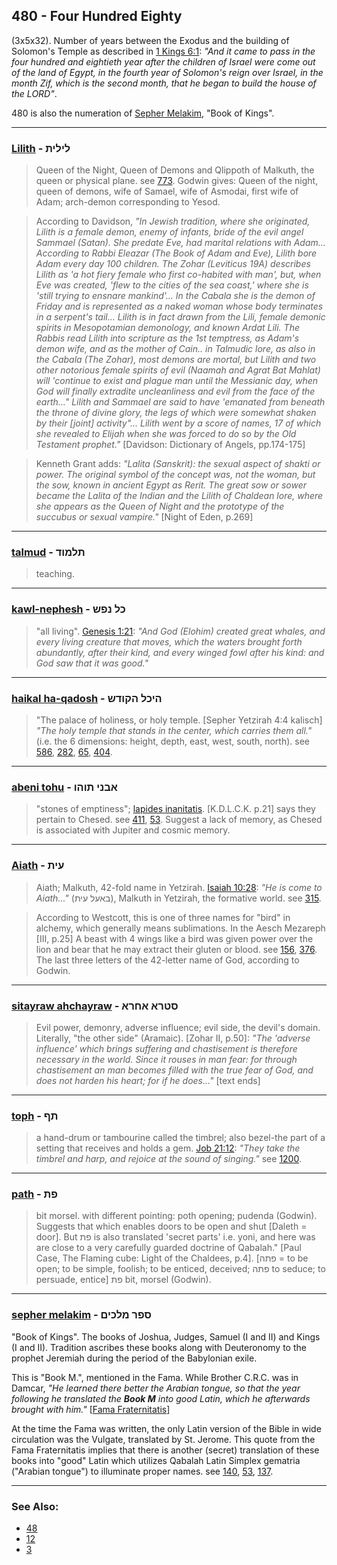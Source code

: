 ## 480 - Four Hundred Eighty
(3x5x32). Number of years between the Exodus and the building of Solomon's Temple as described in [1 Kings 6:1](http://biblehub.com/1_kings/6-1.htm): *"And it came to pass in the four hundred and eightieth year after the children of Israel were come out of the land of Egypt, in the fourth year of Solomon's reign over Israel, in the month Zif, which is the second month, that he began to build the house of the LORD"*.

480 is also the numeration of [Sepher Melakim](/keys/SPR.MLKIM), "Book of Kings".

---

### [Lilith](/keys/LILITh) - לילית
> Queen of the Night, Queen of Demons and Qlippoth of Malkuth, the queen or physical plane. see [773](773). Godwin gives: Queen of the night, queen of demons, wife of Samael, wife of Asmodai, first wife of Adam; arch-demon corresponding to Yesod.

> According to Davidson, *"In Jewish tradition, where she originated, Lilith is a female demon, enemy of infants, bride of the evil angel Sammael (Satan). She predate Eve, had marital relations with Adam... According to Rabbi Eleazar (The Book of Adam and Eve), Lilith bore Adam every day 100 children. The Zohar (Leviticus 19A) describes Lilith as 'a hot fiery female who first co-habited with man', but, when Eve was created, 'flew to the cities of the sea coast,' where she is 'still trying to ensnare mankind'... In the Cabala she is the demon of Friday and is represented as a naked woman whose body terminates in a serpent's tail... Lilith is in fact drawn from the Lili, female demonic spirits in Mesopotamian demonology, and known Ardat Lili. The Rabbis read Lilith into scripture as the 1st temptress, as Adam's demon wife, and as the mother of Cain.. in Talmudic lore, as also in the Cabala (The Zohar), most demons are mortal, but Lilith and two other notorious female spirits of evil (Naamah and Agrat Bat Mahlat) will 'continue to exist and plague man until the Messianic day, when God will finally extradite uncleanliness and evil from the face of the earth..." Lilith and Sammael are said to have 'emanated from beneath the throne of divine glory, the legs of which were somewhat shaken by their [joint] activity"... Lilith went by a score of names, 17 of which she revealed to Elijah when she was forced to do so by the Old Testament prophet."* [Davidson: Dictionary of Angels, pp.174-175]

> Kenneth Grant adds: *"Lalita (Sanskrit): the sexual aspect of shakti or power. The original symbol of the concept was, not the woman, but the sow, known in ancient Egypt as Rerit. The great sow or sower became the Lalita of the Indian and the Lilith of Chaldean lore, where she appears as the Queen of Night and the prototype of the succubus or sexual vampire."* [Night of Eden, p.269]

---

### [talmud](/keys/ThLMVD) - תלמוד
> teaching.

---

### [kawl-nephesh](/keys/KL-NPSh) - כל נפש
> "all living". [Genesis 1:21](http://biblehub.com/genesis/1-21.htm): *"And God (Elohim) created great whales, and every living creature that moves, which the waters brought forth abundantly, after their kind, and every winged fowl after his kind: and God saw that it was good."*

---

### [haikal ha-qadosh](/keys/HIKL.HQVDSh) - היכל הקודש
> "The palace of holiness, or holy temple. [Sepher Yetzirah 4:4 kalisch] *"The holy temple that stands in the center, which carries them all."* (i.e. the 6 dimensions: height, depth, east, west, south, north). see [586](586), [282](282), [65](65), [404](404).

---

### [abeni tohu](/keys/ABNI.ThVHV) - אבני תוהו
> "stones of emptiness"; [lapides inanitatis](166). [K.D.L.C.K. p.21] says they pertain to Chesed. see [411](411), [53](53). Suggest a lack of memory, as Chesed is associated with Jupiter and cosmic memory.

---

### [Aiath](/keys/OITh) - עית
> Aiath; Malkuth, 42-fold name in Yetzirah. [Isaiah 10:28](http://biblehub.com/isaiah/10-28.htm): *"He is come to Aiath..."* (באעל עית), Malkuth in Yetzirah, the formative world. see [315](315).

> According to Westcott, this is one of three names for "bird" in alchemy, which generally means sublimations. In the Aesch Mezareph [III, p.25] A beast with 4 wings like a bird was given power over the lion and bear that he may extract their gluten or blood. see [156](156), [376](376). The last three letters of the 42-letter name of God, according to Godwin.

---

### [sitayraw ahchayraw](/keys/STRA.AChRA) - סטרא אחרא
> Evil power, demonry, adverse influence; evil side, the devil's domain. Literally, "the other side" (Aramaic). [Zohar II, p.50]: *"The 'adverse influence' which brings suffering and chastisement is therefore necessary in the world. Since it rouses in man fear: for through chastisement an man becomes filled with the true fear of God, and does not harden his heart; for if he does..."* [text ends]

---

### [toph](/keys/ThP) - תף
> a hand-drum or tambourine called the timbrel; also bezel-the part of a setting that receives and holds a gem. [Job 21:12](http://biblehub.com/job/21-12.htm): *"They take the timbrel and harp, and rejoice at the sound of singing."* see [1200](1200).

---

### [path](/keys/PTh) - פת
> bit morsel. with different pointing: poth opening; pudenda (Godwin). Suggests that which enables doors to be open and shut [Daleth = door]. But פת is also translated 'secret parts' i.e. yoni, and here was are close to a very carefully guarded doctrine of Qabalah." [Paul Case, The Flaming cube: Light of the Chaldees, p.4]. [פתה = to be open; to be simple, foolish; to be enticed, deceived; פתה to seduce; to persuade, entice] פת bit, morsel (Godwin).

---

### [sepher melakim](/keys/SPR.MLKIM) - ספר מלכים
"Book of Kings". The books of Joshua, Judges, Samuel (I and II) and Kings (I and II). Tradition ascribes these books along with Deuteronomy to the prophet Jeremiah during the period of the Babylonian exile.

This is "Book M.", mentioned in the Fama. While Brother C.R.C. was in Damcar, *"He learned there better the Arabian tongue, so that the year following he translated the **Book M** into good Latin, which he afterwards brought with him."* [[Fama Fraternitatis](https://archive.org/stream/PaulFosterCase-TheTrueAndInvisibleRosicrucianOrder4thEd-1985#page/n17)]

At the time the Fama was written, the only Latin version of the Bible in wide circulation was the Vulgate, translated by St. Jerome. This quote from the Fama Fraternitatis implies that there is another (secret) translation of these books into "good" Latin which utilizes Qabalah Latin Simplex gematria ("Arabian tongue") to illuminate proper names. see [140](140), [53](53), [137](137).

---

### See Also:

- [48](48)
- [12](12)
- [3](3)
